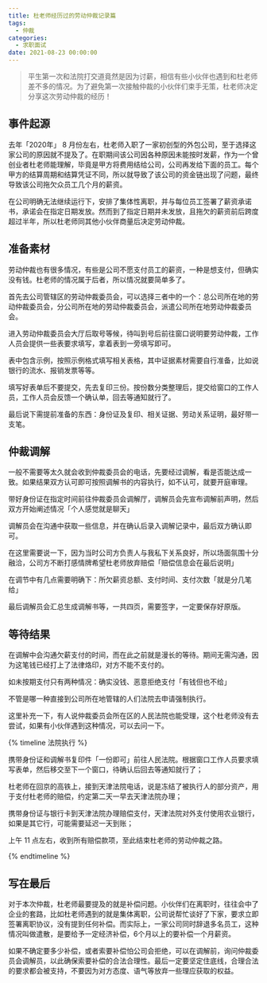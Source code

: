 ```yaml
---
title: 杜老师经历过的劳动仲裁记录篇
tags:
  - 仲裁
categories:
  - 求职面试
date: 2021-08-23 00:00:00
---
```


> 平生第一次和法院打交道竟然是因为讨薪，相信有些小伙伴也遇到和杜老师差不多的情况。为了避免第一次接触仲裁的小伙伴们束手无策，杜老师决定分享这次劳动仲裁的经历！

<!-- more -->

## 事件起源

去年「2020年」 8 月份左右，杜老师入职了一家初创型的外包公司，至于选择这家公司的原因就不提及了。在职期间该公司因各种原因未能按时发薪，作为一个曾创业者杜老师能理解，毕竟是甲方将费用结给公司，公司再发给下面的员工。每个甲方的结算周期和结算凭证不同，所以就导致了该公司的资金链出现了问题，最终导致该公司拖欠众员工几个月的薪资。

在公司明确无法继续运行下，安排了集体性离职，并与每位员工签署了薪资承诺书，承诺会在指定日期发放。然而到了指定日期并未发放，且拖欠的薪资前后跨度超过半年，所以杜老师同其他小伙伴商量后决定劳动仲裁。

## 准备素材

劳动仲裁也有很多情况，有些是公司不愿支付员工的薪资，一种是想支付，但确实没有钱。杜老师的情况属于后者，所以情况就要简单多了。

首先去公司管辖区的劳动仲裁委员会，可以选择三者中的一个：总公司所在地的劳动仲裁委员会，分公司所在地的劳动仲裁委员会，派遣公司所在地劳动仲裁委员会。

进入劳动仲裁委员会大厅后取号等候，待叫到号后前往窗口说明要劳动仲裁，工作人员会提供一些表要求填写，拿着表到一旁填写即可。

表中包含示例，按照示例格式填写相关表格，其中证据素材需要自行准备，比如说银行的流水、报销发票等等。

填写好表单后不要提交，先去复印三份。按份数分类整理后，提交给窗口的工作人员，工作人员会反馈一个确认单，回去等通知就行了。

最后说下需提前准备的东西：身份证及复印、相关证据、劳动关系证明，最好带一支笔。

## 仲裁调解

一般不需要等太久就会收到仲裁委员会的电话，先要经过调解，看是否能达成一致。如果结果双方认可即可按照调解书的内容执行，如不认可，就要开庭审理。

带好身份证在指定时间前往仲裁委员会调解厅，调解员会先宣布调解前声明，然后双方开始阐述情况「个人感觉就是聊天」

调解员会在沟通中获取一些信息，并在确认后录入调解记录中，最后双方确认即可。

在这里需要说一下，因为当时公司方负责人与我私下关系良好，所以场面氛围十分融洽，公司方不断打感情牌希望杜老师放弃赔偿「赔偿信息会在最后说明」

在调节中有几点需要明确下：所欠薪资总额、支付时间、支付次数「就是分几笔给」

最后调解员会汇总生成调解书等，一共四页，需要签字，一定要保存好原版。

## 等待结果

在调解中会沟通欠薪支付的时间，而在此之前就是漫长的等待。期间无需沟通，因为这笔钱已经打上了法律烙印，对方不能不支付的。

如未按期支付只有两种情况：确实没钱、恶意拒绝支付「有钱但也不给」

不管是哪一种直接到公司所在地管辖的人们法院去申请强制执行。

这里补充一下，有人说仲裁委员会所在区的人民法院也能受理，这个杜老师没有去尝试，如果有小伙伴遇到这种情况，可以去问一下。

{% timeline 法院执行 %}

<!-- node 2021 年 08 月 04 日 -->

携带身份证和调解书复印件「一份即可」前往人民法院。根据窗口工作人员要求填写表单，然后移交至下一个窗口，待确认后回去等通知就行了；

<!-- node 2021 年 09 月 28 日 -->

杜老师在回京的高铁上，接到天津法院电话，说是冻结了被执行人的部分资产，用于支付杜老师的赔偿，约定第二天一早去天津法院办理；

<!-- node 2021 年 09 月 29 日 -->

携带身份证与银行卡到天津法院办理赔偿支付，天津法院对外支付使用农业银行，如果是其它行，可能需要延迟一天到账；

<!-- node 2021 年 09 月 30 日 -->

上午 11 点左右，收到所有赔偿款项，至此结束杜老师的劳动仲裁之路。

{% endtimeline %}

## 写在最后

对于本次仲裁，杜老师最要提及的就是补偿问题。小伙伴们在离职时，往往会中了企业的套路，比如杜老师遇到的就是集体离职，公司说帮忙谈好了下家，要求立即签署离职协议，没有提到任何补偿。而实际上，一家公司同时辞退多名员工，这种情况叫做遣散，是要给予一定经济补偿，6个月以上的要补偿一个月薪资。

如果不确定要多少补偿，或者索要补偿怕公司会拒绝，可以在调解前，询问仲裁委员会调解员，以此确保索要补偿的合法合理性。最后一定要坚定住底线，合理合法的要求都会被支持，不要因为对方态度、语气等放弃一些理应获取的权益。

